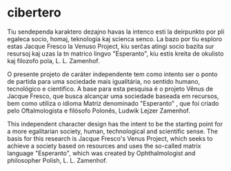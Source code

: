 # cibertero
Tiu sendependa karaktero dezajno havas la intenco esti la deirpunkto por pli egaleca socio, homaj, 
teknologia kaj scienca senco. La bazo por tiu esploro estas Jacque Fresco la Venuso Project, kiu serĉas 
atingi socio bazita sur resursoj kaj uzas la tn matrico lingvo "Esperanto", kiu estis 
kreita de okulisto kaj filozofo pola, L. L. Zamenhof.

O presente projeto de caráter independente tem como intento ser o ponto de partida para uma sociedade mais 
igualitária,  no sentido humano, tecnológico e cientifico. A base para esta pesquisa é o projeto Vênus de Jacque Fresco, 
que busca alcançar uma sociedade baseada em recursos, bem como utiliza o idioma Matriz denominado "Esperanto" , que 
foi criado pelo Oftalmologista e filósofo Polonês, Ludwik Lejzer Zamenhof.

This independent character design has the intent to be the starting point for a more egalitarian society, human, 
technological and scientific sense. The basis for this research is Jacque Fresco's Venus Project, which seeks to 
achieve a society based on resources and uses the so-called matrix language "Esperanto", which was created by 
Ophthalmologist and philosopher Polish, L. L. Zamenhof.




